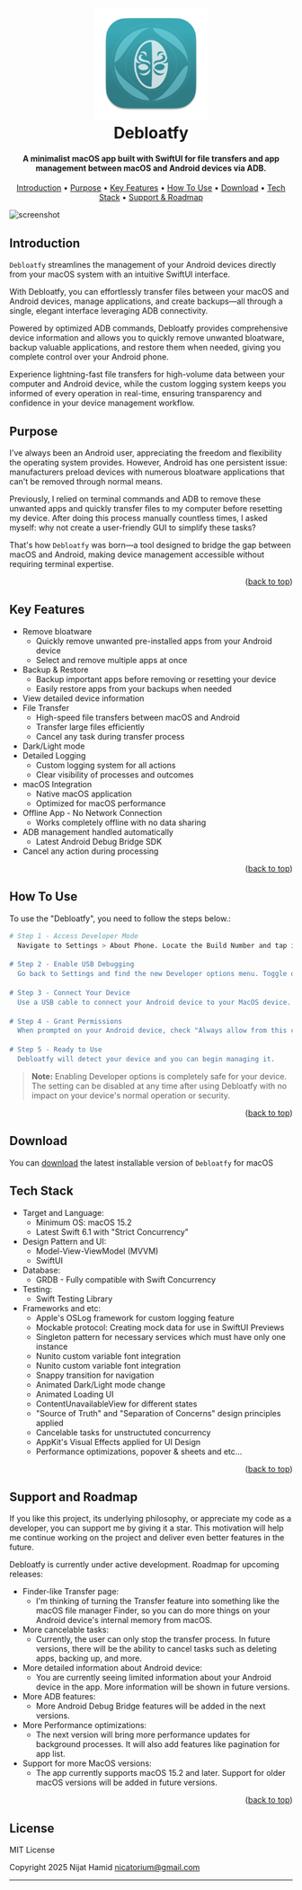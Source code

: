<a id="readme-top"></a>
<h1 align="center">
  <br>
  <a href="https://github.com/Nijat-Hamid"><img src="https://github.com/Nijat-Hamid/Debloatfy-Android_App_Debloater/blob/main/Demo/image/logo.png" alt="Debloatfy" width="200"></a>
  <br>
  Debloatfy
  <br>
</h1>

<h4 align="center">A minimalist macOS app built with SwiftUI for file transfers and app management between macOS and Android devices via ADB.</h4>

<p align="center">
  <a href="#introduction">Introduction</a> •
  <a href="#purpose">Purpose</a> •
  <a href="#key-features">Key Features</a> •
  <a href="#how-to-use">How To Use</a> •
  <a href="#download">Download</a> •
  <a href="#tech-stack">Tech Stack</a> •
  <a href="#support-and-roadmap">Support & Roadmap</a>
</p>

![screenshot](https://raw.githubusercontent.com/amitmerchant1990/electron-markdownify/master/app/img/markdownify.gif)

## Introduction

`Debloatfy` streamlines the management of your Android devices directly from your macOS system with an intuitive SwiftUI interface.

With Debloatfy, you can effortlessly transfer files between your macOS and Android devices, manage applications, and create backups—all through a single, elegant interface leveraging ADB connectivity.

Powered by optimized ADB commands, Debloatfy provides comprehensive device information and allows you to quickly remove unwanted bloatware, backup valuable applications, and restore them when needed, giving you complete control over your Android phone.

Experience lightning-fast file transfers for high-volume data between your computer and Android device, while the custom logging system keeps you informed of every operation in real-time, ensuring transparency and confidence in your device management workflow.

## Purpose

I've always been an Android user, appreciating the freedom and flexibility the operating system provides. However, Android has one persistent issue: manufacturers preload devices with numerous bloatware applications that can't be removed through normal means.

Previously, I relied on terminal commands and ADB to remove these unwanted apps and quickly transfer files to my computer before resetting my device. After doing this process manually countless times, I asked myself: why not create a user-friendly GUI to simplify these tasks?

That's how `Debloatfy` was born—a tool designed to bridge the gap between macOS and Android, making device management accessible without requiring terminal expertise.

<p align="right">(<a href="#readme-top">back to top</a>)</p>

## Key Features

* Remove bloatware
  - Quickly remove unwanted pre-installed apps from your Android device
  - Select and remove multiple apps at once
* Backup & Restore
  - Backup important apps before removing or resetting your device
  - Easily restore apps from your backups when needed
* View detailed device information 
* File Transfer
  - High-speed file transfers between macOS and Android
  - Transfer large files efficiently
  - Cancel any task during transfer process
* Dark/Light mode
* Detailed Logging
  - Custom logging system for all actions
  - Clear visibility of processes and outcomes
* macOS Integration
  - Native macOS application
  - Optimized for macOS performance
* Offline App - No Network Connection
  - Works completely offline with no data sharing
* ADB management handled automatically
  - Latest Android Debug Bridge SDK
* Cancel any action during processing

<p align="right">(<a href="#readme-top">back to top</a>)</p>

## How To Use

To use the "Debloatfy", you need to follow the steps below.:

```bash
# Step 1 - Access Developer Mode
  Navigate to Settings > About Phone. Locate the Build Number and tap it 7 times. You'll see a message confirming "Developer options enabled".

# Step 2 - Enable USB Debugging
  Go back to Settings and find the new Developer options menu. Toggle on "USB debugging". Accept the security prompt when it appears.

# Step 3 - Connect Your Device
  Use a USB cable to connect your Android device to your MacOS device. Ensure your device is unlocked.

# Step 4 - Grant Permissions
  When prompted on your Android device, check "Always allow from this computer".

# Step 5 - Ready to Use
  Debloatfy will detect your device and you can begin managing it.
```

> **Note:**
> Enabling Developer options is completely safe for your device. The setting can be disabled at any time after using Debloatfy with no impact on your device's normal operation or security.

<p align="right">(<a href="#readme-top">back to top</a>)</p>

## Download

You can [download](https://github.com/Nijat-Hamid/Debloatfy-Android_App_Debloater/) the latest installable version of `Debloatfy` for macOS

## Tech Stack

* Target and Language:
  - Minimum OS: macOS 15.2 
  - Latest Swift 6.1 with "Strict Concurrency"
* Design Pattern and UI:
  - Model-View-ViewModel (MVVM) 
  - SwiftUI
* Database:
  - GRDB - Fully compatible with Swift Concurrency
* Testing:
  - Swift Testing Library
* Frameworks and etc:
  - Apple's OSLog framework for custom logging feature
  - Mockable protocol: Creating mock data for use in SwiftUI Previews
  - Singleton pattern for necessary services which must have only one instance
  - Nunito custom variable font integration
  - Nunito custom variable font integration
  - Snappy transition for navigation
  - Animated Dark/Light mode change
  - Animated Loading UI
  - ContentUnavailableView for different states
  - "Source of Truth" and "Separation of Concerns" design principles applied
  - Cancelable tasks for unstructuted concurrency
  - AppKit's Visual Effects applied for UI Design
  - Performance optimizations, popover & sheets and etc...

<p align="right">(<a href="#readme-top">back to top</a>)</p>

## Support and Roadmap

If you like this project, its underlying philosophy, or appreciate my code as a developer, you can support me by giving it a star. This motivation will help me continue working on the project and deliver even better features in the future.

Debloatfy is currently under active development. Roadmap for upcoming releases:
* Finder-like Transfer page:
  - I'm thinking of turning the Transfer feature into something like the macOS file manager Finder, so you can do more things on your Android device's internal memory from macOS. 
* More cancelable tasks:
  - Currently, the user can only stop the transfer process. In future versions, there will be the ability to cancel tasks such as deleting apps, backing up, and more.
* More detailed information about Android device:
  - You are currently seeing limited information about your Android device in the app. More information will be shown in future versions.
* More ADB features:
  - More Android Debug Bridge features will be added in the next versions.
* More Performance optimizations:
  - The next version will bring more performance updates for background processes. It will also add features like pagination for app list.
* Support for more MacOS versions:
  - The app currently supports macOS 15.2 and later. Support for older macOS versions will be added in future versions.
  
<p align="right">(<a href="#readme-top">back to top</a>)</p>
  
## License

MIT License

Copyright 2025 Nijat Hamid <nicatorium@gmail.com>

---


